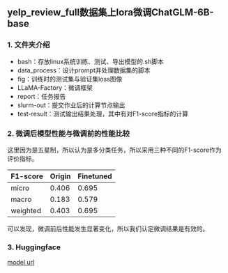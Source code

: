 ## yelp_review_full数据集上lora微调ChatGLM-6B-base
### 1. 文件夹介绍
- bash：存放linux系统训练、测试、导出模型的.sh脚本
- data_process：设计prompt并处理数据集的脚本
- fig：训练时的测试集与验证集loss图像
- LLaMA-Factory：微调框架
- report：任务报告
- slurm-out：提交作业后的计算节点输出
- test-result：测试输出结果处理，其中有对F1-score指标的计算 

### 2. 微调后模型性能与微调前的性能比较
这里因为是五星制，所以认为是多分类任务，所以采用三种不同的F1-score作为评价指标。 

| F1-score    | Origin      | Finetuned   |
| ----------- | ----------- | ----------- |
| micro       | 0.406       | 0.695       |
| macro       | 0.183       | 0.579       |
| weighted    | 0.403       | 0.695       | 

可以发现，微调前后性能发生显著变化，所以我们认定微调结果是有效的。

### 3. Huggingface
[model url](https://huggingface.co/Daxuxu36/Chatglm-6B-base-Finetuning-review-rating)
